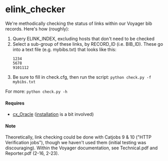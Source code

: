 # elink_checker

We're methodically checking the status of links within our Voyager bib records. Here's how (roughly):

1. Query ELINK_INDEX, excluding hosts that don't need to be checked
2. Select a sub-group of these links, by RECORD_ID (i.e. BIB_ID). These go into a text file (e.g. mybibs.txt) that looks like this:
	```
	1234
	5678
	9101112
	```
3.  Be sure to fill in check.cfg, then run the script:
 `python check.py -f mybibs.txt`

For more: `python check.py -h`

#### Requires
* [cx_Oracle](http://cx-oracle.sourceforge.net/) ([installation](https://gist.github.com/kimus/10012910) is a bit involved)

#### Note
Theoretically, link checking could be done with Catjobs 9 & 10 ("HTTP Verification jobs"), though we haven't used them (initial testing was discouraging). Within the Voyager documentation, see Technical.pdf and Reporter.pdf (2-16, 2-23).
